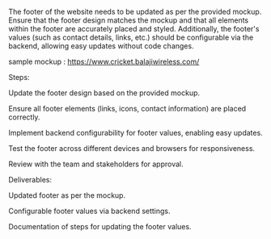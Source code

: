 The footer of the website needs to be updated as per the provided mockup. Ensure that the footer design matches the mockup and that all elements within the footer are accurately placed and styled. Additionally, the footer's values (such as contact details, links, etc.) should be configurable via the backend, allowing easy updates without code changes.

sample mockup : https://www.cricket.balajiwireless.com/ 

Steps:

Update the footer design based on the provided mockup.

Ensure all footer elements (links, icons, contact information) are placed correctly.

Implement backend configurability for footer values, enabling easy updates.

Test the footer across different devices and browsers for responsiveness.

Review with the team and stakeholders for approval.

Deliverables:

Updated footer as per the mockup.

Configurable footer values via backend settings.

Documentation of steps for updating the footer values.

